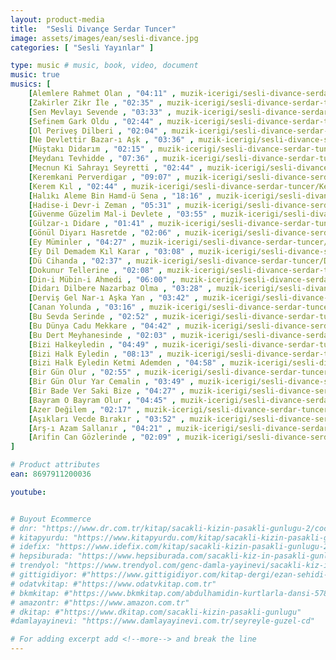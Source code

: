 ```yaml
---
layout: product-media
title:  "Sesli Divançe Serdar Tuncer"
image: assets/images/ean/sesli-divance.jpg
categories: [ "Sesli Yayınlar" ]

type: music # music, book, video, document
music: true
musics: [
    [Alemlere Rahmet Olan , "04:11" , muzik-icerigi/sesli-divance-serdar-tuncer/Alemlere-Rahmet-Olan.mp3],
    [Zakirler Zikr İle , "02:35" , muzik-icerigi/sesli-divance-serdar-tuncer/Zakirler-Zikr-Ile.mp3],
    [Sen Mevlayı Sevende , "03:33" , muzik-icerigi/sesli-divance-serdar-tuncer/Sen-Mevlayi-Sevende.mp3],
    [Sefinem Gark Oldu , "02:44" , muzik-icerigi/sesli-divance-serdar-tuncer/Sefinem-Gark-Oldu.mp3],
    [Ol Periveş Dilberi , "02:04" , muzik-icerigi/sesli-divance-serdar-tuncer/Ol-Perives-Dilberi.mp3],
    [Ne Devlettir Bazar-ı Aşk , "03:36" , muzik-icerigi/sesli-divance-serdar-tuncer/Ne-Devlettir-Bazar-i-Ask.mp3],
    [Müştakı Didarım , "02:15" , muzik-icerigi/sesli-divance-serdar-tuncer/Mustaki-Didarim.mp3],
    [Meydanı Tevhidde , "07:36" , muzik-icerigi/sesli-divance-serdar-tuncer/Meydani-Tevhidde.mp3],
    [Mecnun Ki Sahrayı Seyretti , "02:44" , muzik-icerigi/sesli-divance-serdar-tuncer/Mecnun-Ki-Sahrayi-Seyretti.mp3],
    [Keremkani Perverdigar , "09:07" , muzik-icerigi/sesli-divance-serdar-tuncer/Keremkani-Perverdigar.mp3],
    [Kerem Kıl , "02:44" , muzik-icerigi/sesli-divance-serdar-tuncer/Kerem-Kil.mp3],
    [Halıkı Aleme Bin Hamd-ü Sena , "18:16" , muzik-icerigi/sesli-divance-serdar-tuncer/Haliki-Aleme-Bin-Hamd-u-Sena.mp3],
    [Hadise-i Devr-i Zeman , "05:31" , muzik-icerigi/sesli-divance-serdar-tuncer/Hadise-i-Devr-i-Zeman.mp3],
    [Güvenme Güzelim Mal-i Devlete , "03:55" , muzik-icerigi/sesli-divance-serdar-tuncer/Guvenme-Guzelim-Mal-i-Devlete.mp3],
    [Gülzar-ı Didare , "01:41" , muzik-icerigi/sesli-divance-serdar-tuncer/Gulzar-i-Didare.mp3],
    [Gönül Diyarı Hasretde , "02:06" , muzik-icerigi/sesli-divance-serdar-tuncer/Gonul-Diyari-Hasretde.mp3],
    [Ey Müminler , "04:27" , muzik-icerigi/sesli-divance-serdar-tuncer/Ey-Muminler.mp3],
    [Ey Dil Demadem Kıl Karar , "03:08" , muzik-icerigi/sesli-divance-serdar-tuncer/Ey-Dil-Demadem-Kil-Karar.mp3],
    [Dü Cihanda , "02:37" , muzik-icerigi/sesli-divance-serdar-tuncer/Du-Cihanda.mp3],
    [Dokunur Tellerine , "02:08" , muzik-icerigi/sesli-divance-serdar-tuncer/Dokunur-Tellerine.mp3],
    [Din-i Mübin-i Ahmedi , "06:00" , muzik-icerigi/sesli-divance-serdar-tuncer/Din-i-Mubin-i-Ahmedi.mp3],
    [Didarı Dilbere Nazarbaz Olma , "03:28" , muzik-icerigi/sesli-divance-serdar-tuncer/Didari-Dilbere-Nazarbaz-Olma.mp3],
    [Derviş Gel Nar-ı Aşka Yan , "03:42" , muzik-icerigi/sesli-divance-serdar-tuncer/Dervis-Gel-Nar-i-Aska-Yan.mp3],
    [Canan Yolunda , "03:16" , muzik-icerigi/sesli-divance-serdar-tuncer/Canan-Yolunda.mp3],
    [Bu Sevda Serinde , "02:52" , muzik-icerigi/sesli-divance-serdar-tuncer/Bu-Sevda-Serinde.mp3],
    [Bu Dünya Cadu Mekkare , "04:42" , muzik-icerigi/sesli-divance-serdar-tuncer/Bu-Dunya-Cadu-Mekkare.mp3],
    [Bu Dert Meyhanesinde , "02:03" , muzik-icerigi/sesli-divance-serdar-tuncer/Bu-Dert-Meyhanesinde.mp3],
    [Bizi Halkeyledin , "04:49" , muzik-icerigi/sesli-divance-serdar-tuncer/Bizi-Halkeyledin.mp3],
    [Bizi Halk Eyledin , "08:13" , muzik-icerigi/sesli-divance-serdar-tuncer/Bizi-Halk-Eyledin.mp3],
    [Bizi Halk Eyledin Ketmi Ademden , "04:58" , muzik-icerigi/sesli-divance-serdar-tuncer/Bizi-Halk-Eyledin-Ketmi-Ademden.mp3],
    [Bir Gün Olur , "02:55" , muzik-icerigi/sesli-divance-serdar-tuncer/Bir-Gun-Olur.mp3],
    [Bir Gün Olur Yar Cemalin , "03:49" , muzik-icerigi/sesli-divance-serdar-tuncer/Bir-Gun-Olur-Yar-Cemalin.mp3],
    [Bir Bade Ver Saki Bize , "04:27" , muzik-icerigi/sesli-divance-serdar-tuncer/Bir-Bade-Ver-Saki-Bize.mp3],
    [Bayram O Bayram Olur , "04:45" , muzik-icerigi/sesli-divance-serdar-tuncer/Bayram-O-Bayram-Olur.mp3],
    [Azer Değilem , "02:17" , muzik-icerigi/sesli-divance-serdar-tuncer/Azer-Degilem.mp3],
    [Aşıkları Vecde Bırakır , "03:52" , muzik-icerigi/sesli-divance-serdar-tuncer/Asiklari-Vecde-Birakir.mp3],
    [Arş-ı Azam Sallanır , "04:21" , muzik-icerigi/sesli-divance-serdar-tuncer/Ars-i-Azam-Sallanir.mp3],
    [Arifin Can Gözlerinde , "02:09" , muzik-icerigi/sesli-divance-serdar-tuncer/Arifin-Can-Gozlerinde.mp3]
]

# Product attributes
ean: 8697911200036

youtube:


# Buyout Ecommerce
# dnr: "https://www.dr.com.tr/kitap/sacakli-kizin-pasakli-gunlugu-2/cocuk-ve-genclik/genclik-10-yas/roman-oyku/urunno=0001893059001"
# kitapyurdu: "https://www.kitapyurdu.com/kitap/sacakli-kizin-pasakli-gunlugu-2-/560122.html&filter_name=Sa%C3%A7akl%C4%B1+K%C4%B1z%27%C4%B1n+Pasakl%C4%B1+G%C3%BCnl%C3%BC%C4%9F%C3%BC+2"
# idefix: "https://www.idefix.com/kitap/sacakli-kizin-pasakli-gunlugu-2/cocuk-ve-genclik/genclik-10-yas/roman-oyku/urunno=0001893059001"
# hepsiburada: "https://www.hepsiburada.com/sacakli-kiz-in-pasakli-gunlugu-2-damla-yayinevi-p-HBV000012ER86"
# trendyol: "https://www.trendyol.com/genc-damla-yayinevi/sacakli-kiz-in-pasakli-gunlugu-2-p-54825777"
# gittigidiyor: #"https://www.gittigidiyor.com/kitap-dergi/ezan-sehidi-adnan-menderes_pdp_732728793"
# odatvkitap: #"https://www.odatvkitap.com.tr"
# bkmkitap: #"https://www.bkmkitap.com/abdulhamidin-kurtlarla-dansi-578226"
# amazontr: #"https://www.amazon.com.tr"
# dkitap: #"https://www.dkitap.com/sacakli-kizin-pasakli-gunlugu"
#damlayayinevi: "https://www.damlayayinevi.com.tr/seyreyle-guzel-cd"

# For adding excerpt add <!--more--> and break the line
---
```

<!--more--> 


